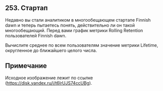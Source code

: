 ## 253. Стартап

Недавно вы стали аналитиком в многообещающем стартапе Finnish dawn и теперь пытаетесь понять, действительно ли он такой многообещающий. Перед вами график метрики Rolling Retention пользователей Finnish dawn.

Вычислите среднее по всем пользователям значение метрики Lifetime, округленное до ближайшего целого числа.

## Примечание
Исходное изображение лежит по ссылке (https://disk.yandex.ru/i/t6IrUJS74ccUBg).